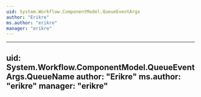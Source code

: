 ```yaml
---
uid: System.Workflow.ComponentModel.QueueEventArgs
author: "Erikre"
ms.author: "erikre"
manager: "erikre"
---
```


---
uid: System.Workflow.ComponentModel.QueueEventArgs.QueueName
author: "Erikre"
ms.author: "erikre"
manager: "erikre"
---
